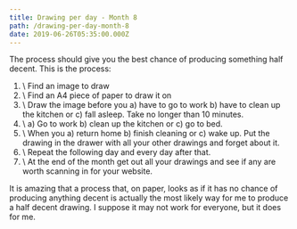 ```yaml
---
title: Drawing per day - Month 8
path: /drawing-per-day-month-8
date: 2019-06-26T05:35:00.000Z
---
```

The process should give you the best chance of producing something half decent. This is the process:

1. \    Find an image to draw
2. \    Find an A4 piece of paper to draw it on
3. \    Draw the image before you a) have to go to work b) have to clean up the kitchen or c) fall asleep. Take no longer than 10 minutes.
4. \    a) Go to work b) clean up the kitchen or c) go to bed.
5. \    When you a) return home b) finish cleaning or c) wake up. Put the drawing in the drawer with all your other drawings and forget about it.
6. \    Repeat the following day and every day after that.
7. \    At the end of the month get out all your drawings and see if any are worth scanning in for your website.

It is amazing that a process that, on paper, looks as if it has no chance of producing anything decent is actually the most likely way for me to produce a half decent drawing. I suppose it may not work for everyone, but it does for me.
